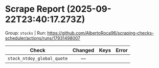 # Scrape Report (2025-09-22T23:40:17.273Z)

Group: `stocks`  |  Run: https://github.com/AlbertoRoca96/scraping-checks-scheduler/actions/runs/17931498007

| Check | Changed | Keys | Error |
|---|:---:|:--|:--|
| `stock_ntdoy_global_quote` | — |  |  |
